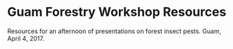 # Guam Forestry Workshop Resources

Resources for an afternoon of presentations on forest insect pests. Guam, April 4, 2017.
